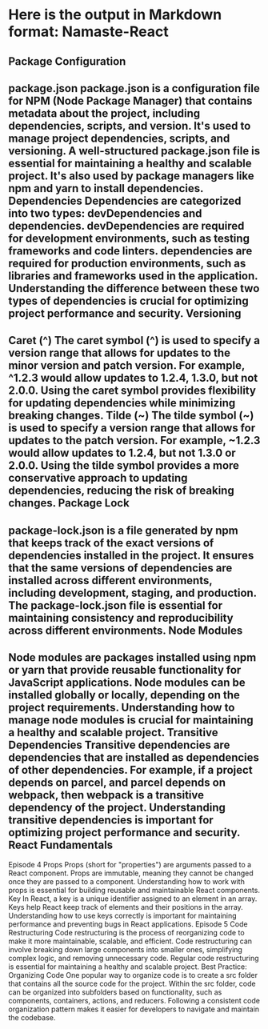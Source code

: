 Here is the output in Markdown format:
Namaste-React
====================
Package Configuration
-------------------------
package.json
package.json is a configuration file for NPM (Node Package Manager) that contains metadata about the project, including dependencies, scripts, and version.
It's used to manage project dependencies, scripts, and versioning.
A well-structured package.json file is essential for maintaining a healthy and scalable project.
It's also used by package managers like npm and yarn to install dependencies.
Dependencies
Dependencies are categorized into two types: devDependencies and dependencies.
devDependencies are required for development environments, such as testing frameworks and code linters.
dependencies are required for production environments, such as libraries and frameworks used in the application.
Understanding the difference between these two types of dependencies is crucial for optimizing project performance and security.
Versioning
-------------
Caret (^)
The caret symbol (^) is used to specify a version range that allows for updates to the minor version and patch version.
For example, ^1.2.3 would allow updates to 1.2.4, 1.3.0, but not 2.0.0.
Using the caret symbol provides flexibility for updating dependencies while minimizing breaking changes.
Tilde (~)
The tilde symbol (~) is used to specify a version range that allows for updates to the patch version.
For example, ~1.2.3 would allow updates to 1.2.4, but not 1.3.0 or 2.0.0.
Using the tilde symbol provides a more conservative approach to updating dependencies, reducing the risk of breaking changes.
Package Lock
----------------
package-lock.json is a file generated by npm that keeps track of the exact versions of dependencies installed in the project.
It ensures that the same versions of dependencies are installed across different environments, including development, staging, and production.
The package-lock.json file is essential for maintaining consistency and reproducibility across different environments.
Node Modules
----------------
Node modules are packages installed using npm or yarn that provide reusable functionality for JavaScript applications.
Node modules can be installed globally or locally, depending on the project requirements.
Understanding how to manage node modules is crucial for maintaining a healthy and scalable project.
Transitive Dependencies
Transitive dependencies are dependencies that are installed as dependencies of other dependencies.
For example, if a project depends on parcel, and parcel depends on webpack, then webpack is a transitive dependency of the project.
Understanding transitive dependencies is important for optimizing project performance and security.
React Fundamentals
------------------------
Episode 4
Props
Props (short for "properties") are arguments passed to a React component.
Props are immutable, meaning they cannot be changed once they are passed to a component.
Understanding how to work with props is essential for building reusable and maintainable React components.
Key
In React, a key is a unique identifier assigned to an element in an array.
Keys help React keep track of elements and their positions in the array.
Understanding how to use keys correctly is important for maintaining performance and preventing bugs in React applications.
Episode 5
Code Restructuring
Code restructuring is the process of reorganizing code to make it more maintainable, scalable, and efficient.
Code restructuring can involve breaking down large components into smaller ones, simplifying complex logic, and removing unnecessary code.
Regular code restructuring is essential for maintaining a healthy and scalable project.
Best Practice: Organizing Code
One popular way to organize code is to create a src folder that contains all the source code for the project.
Within the src folder, code can be organized into subfolders based on functionality, such as components, containers, actions, and reducers.
Following a consistent code organization pattern makes it easier for developers to navigate and maintain the codebase.
